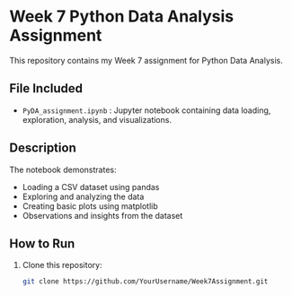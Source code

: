 # Week 7 Python Data Analysis Assignment

This repository contains my Week 7 assignment for Python Data Analysis.

## File Included
- `PyDA_assignment.ipynb` : Jupyter notebook containing data loading, exploration, analysis, and visualizations.

## Description
The notebook demonstrates:
- Loading a CSV dataset using pandas
- Exploring and analyzing the data
- Creating basic plots using matplotlib
- Observations and insights from the dataset

## How to Run
1. Clone this repository:
   ```bash
   git clone https://github.com/YourUsername/Week7Assignment.git
